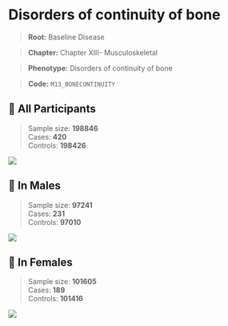 # Disorders of continuity of bone

> **Root:** Baseline Disease  

> **Chapter:** Chapter XIII- Musculoskeletal  

> **Phenotype:** Disorders of continuity of bone  

> **Code:** `M13_BONECONTINUITY`

## 🧪 All Participants  
> Sample size: **198846**  
> Cases: **420**  
> Controls: **198426**
<img src="/Disease/Figures/ALL/Baseline/M13_BONECONTINUITY.png"/>
<CsvTable src="/public/Disease/Data/ALL/Baseline/LG_M13_BONECONTINUITY.csv" label="🔍 View full results" />

## 👨 In Males  
> Sample size: **97241**  
> Cases: **231**  
> Controls: **97010**
<img src="/Disease/Figures/Male/Baseline/M13_BONECONTINUITY.png"/>
<CsvTable src="/public/Disease/Data/Male/Baseline/LG_M13_BONECONTINUITY.csv" label="🔍 View full results" />

## 👩 In Females  
> Sample size: **101605**  
> Cases: **189**  
> Controls: **101416**
<img src="/Disease/Figures/Female/Baseline/M13_BONECONTINUITY.png"/>
<CsvTable src="/public/Disease/Data/Female/Baseline/LG_M13_BONECONTINUITY.csv" label="🔍 View full results" />
